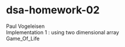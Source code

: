 # dsa-homework-02
Paul Vogeleisen  
Implementation 1 : using two dimensional array  
Game_Of_Life  
